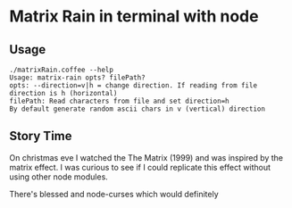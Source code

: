 # Matrix Rain in terminal with node

## Usage

```
./matrixRain.coffee --help
Usage: matrix-rain opts? filePath?
opts: --direction=v|h = change direction. If reading from file direction is h (horizontal)
filePath: Read characters from file and set direction=h
By default generate random ascii chars in v (vertical) direction
```

## Story Time
On christmas eve I watched the The Matrix (1999) and was inspired by the matrix effect. I was curious to see if I could replicate this effect without using other node modules.

There's blessed and node-curses which would definitely 
